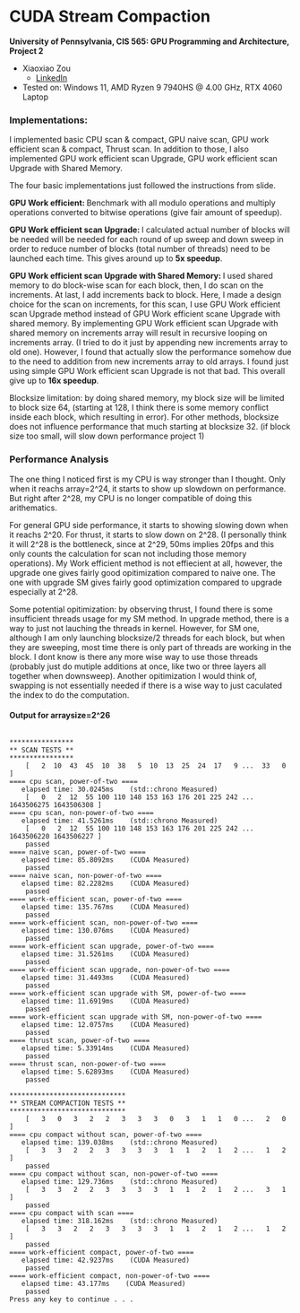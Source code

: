 CUDA Stream Compaction
======================

**University of Pennsylvania, CIS 565: GPU Programming and Architecture, Project 2**

* Xiaoxiao Zou
  * [LinkedIn](https://www.linkedin.com/in/xiaoxiao-zou-23482a1b9/)
* Tested on: Windows 11, AMD Ryzen 9 7940HS @ 4.00 GHz, RTX 4060 Laptop 

### Implementations:
I implemented basic CPU scan & compact, GPU naive scan, GPU work efficient scan & compact, Thrust scan. In addition to those, I also implemented GPU work efficient scan Upgrade, GPU work efficient scan Upgrade with Shared Memory. 

The four basic implementations just followed the instructions from slide. 

<b>GPU Work efficient: </b> Benchmark with all modulo operations and multiply operations converted to bitwise operations (give fair amount of speedup).

<b>GPU Work efficient scan Upgrade: </b> I calculated actual number of blocks will be needed will be needed for each round of  up sweep and down sweep in order to reduce number of blocks (total number of threads) need to be launched each time. This gives around up to <b>5x speedup</b>. 

<b>GPU Work efficient scan Upgrade with Shared Memory: </b> I used shared memory to do block-wise scan for each block, then, I do scan on the increments. At last, I add increments back to block. Here, I made a design choice for the scan on increments, for this scan, I use GPU Work efficient scan Upgrade method instead of GPU Work efficient scane Upgrade with shared memory. By implementing GPU Work efficient scan Upgrade with shared memory on increments array will result in recursive looping on increments array. (I tried to do it just by appending new increments array to old one). However, I found that actually slow the performance somehow due to the need to addition from new increments array to old arrays. I found just using simple GPU Work efficient scan Upgrade is not that bad. This overall give up to <b>16x speedup</b>.

Blocksize limitation: by doing shared memory, my block size will be limited to block size 64, (starting at 128, I think there is some memory conflict inside each block, which resulting in error). For other methods, blocksize does not influence performance that much starting at blocksize 32. (if block size too small, will slow down performance project 1)

### Performance Analysis

The one thing I noticed first is my CPU is way stronger than I thought. Only when it reachs array=2^24, it starts to show up slowdown on performance. But right after 2^28, my CPU is no longer compatible of doing this arithematics.

For general GPU side performance, it starts to showing slowing down when it reachs 2^20. For thrust, it starts to slow down on 2^28. (I personally think it will 2^28 is the bottleneck, since at 2^29, 50ms implies 20fps and this only counts the calculation for scan not including those memory operations). My Work efficient method is not effiecient at all, however, the upgrade one gives fairly good opitimization compared to naive one. The one with upgrade SM gives fairly good optimization compared to upgrade especially at 2^28.

Some potential opitimization: by observing thrust, I found there is some insufficient threads usage for my SM method. In upgrade method, there is a way to just not lauching the threads in kernel. However, for SM one, although I am only launching blocksize/2 threads for each block, but when they are sweeping, most time there is only part of threads are working in the block. I dont know is there any more wise way to use those threads (probably just do mutiple additions at once, like two or three layers all together when downsweep). Another opitimization I would think of, swapping is not essentially needed if there is a wise way to just caculated the index to do the computation. 

#### Output for arraysize=2^26
```

****************
** SCAN TESTS **
****************
    [   2  10  43  45  10  38   5  10  13  25  24  17   9 ...  33   0 ]
==== cpu scan, power-of-two ====
   elapsed time: 30.0245ms    (std::chrono Measured)
    [   0   2  12  55 100 110 148 153 163 176 201 225 242 ... 1643506275 1643506308 ]
==== cpu scan, non-power-of-two ====
   elapsed time: 41.5261ms    (std::chrono Measured)
    [   0   2  12  55 100 110 148 153 163 176 201 225 242 ... 1643506220 1643506227 ]
    passed
==== naive scan, power-of-two ====
   elapsed time: 85.8092ms    (CUDA Measured)
    passed
==== naive scan, non-power-of-two ====
   elapsed time: 82.2282ms    (CUDA Measured)
    passed
==== work-efficient scan, power-of-two ====
   elapsed time: 135.767ms    (CUDA Measured)
    passed
==== work-efficient scan, non-power-of-two ====
   elapsed time: 130.076ms    (CUDA Measured)
    passed
==== work-efficient scan upgrade, power-of-two ====
   elapsed time: 31.5261ms    (CUDA Measured)
    passed
==== work-efficient scan upgrade, non-power-of-two ====
   elapsed time: 31.4493ms    (CUDA Measured)
    passed
==== work-efficient scan upgrade with SM, power-of-two ====
   elapsed time: 11.6919ms    (CUDA Measured)
    passed
==== work-efficient scan upgrade with SM, non-power-of-two ====
   elapsed time: 12.0757ms    (CUDA Measured)
    passed
==== thrust scan, power-of-two ====
   elapsed time: 5.33914ms    (CUDA Measured)
    passed
==== thrust scan, non-power-of-two ====
   elapsed time: 5.62893ms    (CUDA Measured)
    passed

*****************************
** STREAM COMPACTION TESTS **
*****************************
    [   3   0   3   2   2   3   3   3   0   3   1   1   0 ...   2   0 ]
==== cpu compact without scan, power-of-two ====
   elapsed time: 139.038ms    (std::chrono Measured)
    [   3   3   2   2   3   3   3   3   1   1   2   1   2 ...   1   2 ]
    passed
==== cpu compact without scan, non-power-of-two ====
   elapsed time: 129.736ms    (std::chrono Measured)
    [   3   3   2   2   3   3   3   3   1   1   2   1   2 ...   3   1 ]
    passed
==== cpu compact with scan ====
   elapsed time: 318.162ms    (std::chrono Measured)
    [   3   3   2   2   3   3   3   3   1   1   2   1   2 ...   1   2 ]
    passed
==== work-efficient compact, power-of-two ====
   elapsed time: 42.9237ms    (CUDA Measured)
    passed
==== work-efficient compact, non-power-of-two ====
   elapsed time: 43.177ms    (CUDA Measured)
    passed
Press any key to continue . . .
```



